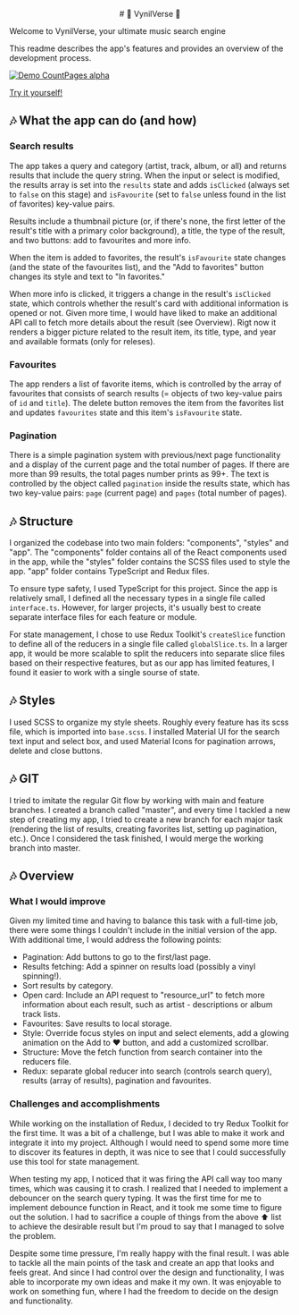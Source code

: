 <p align="center">
# 🎺 VynilVerse 🎺

Welcome to VynilVerse, your ultimate music search engine

This readme describes the app's features and provides an overview of the development process.

[![Demo CountPages alpha](https://media.giphy.com/media/v1.Y2lkPTc5MGI3NjExZDYwZjA2ZTAxYjM5MmNmZWYzN2M4MTFkMzZkNDgzMDE2MWZmZGIxNyZlcD12MV9pbnRlcm5hbF9naWZzX2dpZklkJmN0PWc/yy42zBHuOSyRjDFwSf/giphy.gif)](https://www.youtube.com/watch?v=u2M3yL3e7OI)

[Try it yourself!](https://www.google.com "VynilVerse")

</p>

## 🎶 What the app can do (and how)

### Search results

The app takes a query and category (artist, track, album, or all) and returns results that include the query string. When the input or select is modified, the results array is set into the `results` state and adds `isClicked` (always set to `false` on this stage) and `isFavourite` (set to `false` unless found in the list of favorites) key-value pairs.

Results include a thumbnail picture (or, if there's none, the first letter of the result's title with a primary color background), a title, the type of the result, and two buttons: add to favourites and more info.

When the item is added to favorites, the result's `isFavourite` state changes (and the state of the favourites list), and the "Add to favorites" button changes its style and text to "In favorites."

When more info is clicked, it triggers a change in the result's `isClicked` state, which controls whether the result's card with additional information is opened or not. Given more time, I would have liked to make an additional API call to fetch more details about the result (see Overview). Rigt now it renders a bigger picture related to the result item, its title, type, and year and available formats (only for releses).

### Favourites

The app renders a list of favorite items, which is controlled by the array of favourites that consists of search results (= objects of two key-value pairs of `id` and `title`). The delete button removes the item from the favorites list and updates `favourites` state and this item's `isFavourite` state.

### Pagination

There is a simple pagination system with previous/next page functionality and a display of the current page and the total number of pages. If there are more than 99 results, the total pages number prints as 99+. The text is controlled by the object called `pagination` inside the results state, which has two key-value pairs: `page` (current page) and `pages` (total number of pages).

## 🎶 Structure

I organized the codebase into two main folders: "components", "styles" and "app". The "components" folder contains all of the React components used in the app, while the "styles" folder contains the SCSS files used to style the app. "app" folder contains TypeScript and Redux files.

To ensure type safety, I used TypeScript for this project. Since the app is relatively small, I defined all the necessary types in a single file called `interface.ts`. However, for larger projects, it's usually best to create separate interface files for each feature or module.

For state management, I chose to use Redux Toolkit's `createSlice` function to define all of the reducers in a single file called `globalSlice.ts`. In a larger app, it would be more scalable to split the reducers into separate slice files based on their respective features, but as our app has limited features, I found it easier to work with a single sourse of state.

## 🎶 Styles

I used SCSS to organize my style sheets. Roughly every feature has its scss file, which is imported into `base.scss`. I installed Material UI for the search text input and select box, and used Material Icons for pagination arrows, delete and close buttons.

## 🎶 GIT

I tried to imitate the regular Git flow by working with main and feature branches. I created a branch called "master", and every time I tackled a new step of creating my app, I tried to create a new branch for each major task (rendering the list of results, creating favorites list, setting up pagination, etc.). Once I considered the task finished, I would merge the working branch into master.

## 🎶 Overview

### What I would improve

Given my limited time and having to balance this task with a full-time job, there were some things I couldn't include in the initial version of the app. With additional time, I would address the following points:

- Pagination: Add buttons to go to the first/last page.
- Results fetching: Add a spinner on results load (possibly a vinyl spinning!).
- Sort results by category.
- Open card: Include an API request to "resource_url" to fetch more information about each result, such as artist - descriptions or album track lists.
- Favourites: Save results to local storage.
- Style: Override focus styles on input and select elements, add a glowing animation on the Add to ❤️ button, and add a customized scrollbar.
- Structure: Move the fetch function from search container into the reducers file.
- Redux: separate global reducer into search (controls search query), results (array of results), pagination and favourites.

### Challenges and accomplishments

While working on the installation of Redux, I decided to try Redux Toolkit for the first time. It was a bit of a challenge, but I was able to make it work and integrate it into my project. Although I would need to spend some more time to discover its features in depth, it was nice to see that I could successfully use this tool for state management.

When testing my app, I noticed that it was firing the API call way too many times, which was causing it to crash. I realized that I needed to implement a debouncer on the search query typing. It was the first time for me to implement debounce function in React, and it took me some time to figure out the solution. I had to sacrifice a couple of things from the above ⬆️ list to achieve the desirable result but I'm proud to say that I managed to solve the problem.

Despite some time pressure, I'm really happy with the final result. I was able to tackle all the main points of the task and create an app that looks and feels great. And since I had control over the design and functionality, I was able to incorporate my own ideas and make it my own. It was enjoyable to work on something fun, where I had the freedom to decide on the design and functionality.

